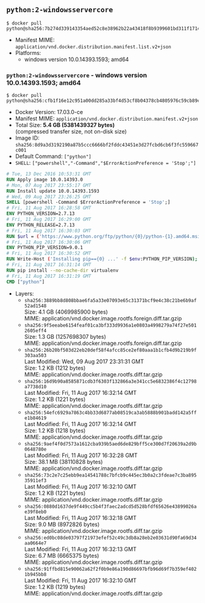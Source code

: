 ## `python:2-windowsservercore`

```console
$ docker pull python@sha256:7b274d339143354aed52c8e38962b22a43418f8b9399601bd311f171419e8c5f
```

-	Manifest MIME: `application/vnd.docker.distribution.manifest.list.v2+json`
-	Platforms:
	-	windows version 10.0.14393.1593; amd64

### `python:2-windowsservercore` - windows version 10.0.14393.1593; amd64

```console
$ docker pull python@sha256:cfb1f16e12c951a00dd285a33bf4d53cf8b04378cb4805976c59cb89cfd1ab60
```

-	Docker Version: 17.03.0-ce
-	Manifest MIME: `application/vnd.docker.distribution.manifest.v2+json`
-	Total Size: **5.4 GB (5381439327 bytes)**  
	(compressed transfer size, not on-disk size)
-	Image ID: `sha256:8d9a3d3192190a87b5ccc6666bf2fddc43451e3d27fcbd6cb6f3fc559667c001`
-	Default Command: `["python"]`
-	`SHELL`: `["powershell","-Command","$ErrorActionPreference = 'Stop';"]`

```dockerfile
# Tue, 13 Dec 2016 10:53:31 GMT
RUN Apply image 10.0.14393.0
# Mon, 07 Aug 2017 23:55:17 GMT
RUN Install update 10.0.14393.1593
# Wed, 09 Aug 2017 23:26:25 GMT
SHELL [powershell -Command $ErrorActionPreference = 'Stop';]
# Fri, 11 Aug 2017 16:28:58 GMT
ENV PYTHON_VERSION=2.7.13
# Fri, 11 Aug 2017 16:29:00 GMT
ENV PYTHON_RELEASE=2.7.13
# Fri, 11 Aug 2017 16:30:03 GMT
RUN $url = ('https://www.python.org/ftp/python/{0}/python-{1}.amd64.msi' -f $env:PYTHON_RELEASE, $env:PYTHON_VERSION); 	Write-Host ('Downloading {0} ...' -f $url); 	(New-Object System.Net.WebClient).DownloadFile($url, 'python.msi'); 		Write-Host 'Installing ...'; 	Start-Process msiexec -Wait 		-ArgumentList @( 			'/i', 			'python.msi', 			'/quiet', 			'/qn', 			'TARGETDIR=C:\Python', 			'ALLUSERS=1', 			'ADDLOCAL=DefaultFeature,Extensions,TclTk,Tools,PrependPath' 		); 		$env:PATH = [Environment]::GetEnvironmentVariable('PATH', [EnvironmentVariableTarget]::Machine); 		Write-Host 'Verifying install ...'; 	Write-Host '  python --version'; python --version; 		Write-Host 'Removing ...'; 	Remove-Item python.msi -Force; 		Write-Host 'Complete.';
# Fri, 11 Aug 2017 16:30:06 GMT
ENV PYTHON_PIP_VERSION=9.0.1
# Fri, 11 Aug 2017 16:30:52 GMT
RUN Write-Host ('Installing pip=={0} ...' -f $env:PYTHON_PIP_VERSION); 	(New-Object System.Net.WebClient).DownloadFile('https://bootstrap.pypa.io/get-pip.py', 'get-pip.py'); 	python get-pip.py 		--disable-pip-version-check 		--no-cache-dir 		('pip=={0}' -f $env:PYTHON_PIP_VERSION) 	; 	Remove-Item get-pip.py -Force; 		Write-Host 'Verifying pip install ...'; 	pip --version; 		Write-Host 'Complete.';
# Fri, 11 Aug 2017 16:31:14 GMT
RUN pip install --no-cache-dir virtualenv
# Fri, 11 Aug 2017 16:31:19 GMT
CMD ["python"]
```

-	Layers:
	-	`sha256:3889bb8d808bbae6fa5a33e07093e65c31371bcf9e4c38c21be6b9af52ad1548`  
		Size: 4.1 GB (4069985900 bytes)  
		MIME: application/vnd.docker.image.rootfs.foreign.diff.tar.gzip
	-	`sha256:9f5eeabe6154feaf01ca3bf333d9936a1e0803a4998279a74f27e5012605eff4`  
		Size: 1.3 GB (1257698307 bytes)  
		MIME: application/vnd.docker.image.rootfs.foreign.diff.tar.gzip
	-	`sha256:26b20bf503d22eb20def58f4afcc85ce2ef80aaa1b1cfb4d9b219b9f303aa503`  
		Last Modified: Wed, 09 Aug 2017 23:31:31 GMT  
		Size: 1.2 KB (1212 bytes)  
		MIME: application/vnd.docker.image.rootfs.diff.tar.gzip
	-	`sha256:16d9b90a8585871cdb3f6303f132866a3e341cc5e6832386f4c12798a7738d10`  
		Last Modified: Fri, 11 Aug 2017 16:32:14 GMT  
		Size: 1.2 KB (1221 bytes)  
		MIME: application/vnd.docker.image.rootfs.diff.tar.gzip
	-	`sha256:54efc6929a7863c4bb33d6877ab08519ca3ab5888b901badd142a5ffe1b84619`  
		Last Modified: Fri, 11 Aug 2017 16:32:14 GMT  
		Size: 1.2 KB (1218 bytes)  
		MIME: application/vnd.docker.image.rootfs.diff.tar.gzip
	-	`sha256:9aef4f0d7573a1612cba939b5aed6de829bff5ce300d7f20639a2d9b0648780e`  
		Last Modified: Fri, 11 Aug 2017 16:32:28 GMT  
		Size: 38.1 MB (38110828 bytes)  
		MIME: application/vnd.docker.image.rootfs.diff.tar.gzip
	-	`sha256:73c2e7c25ebb9ea14541788c7bfcb9c445ec3b0a2c3fdeae7c3ba89535911ef3`  
		Last Modified: Fri, 11 Aug 2017 16:32:10 GMT  
		Size: 1.2 KB (1221 bytes)  
		MIME: application/vnd.docker.image.rootfs.diff.tar.gzip
	-	`sha256:0880d1637de9f449cc5b4f3faec2adcd5d528bfdf65626e43899026ae39f8eb0`  
		Last Modified: Fri, 11 Aug 2017 16:32:18 GMT  
		Size: 9.0 MB (8972826 bytes)  
		MIME: application/vnd.docker.image.rootfs.diff.tar.gzip
	-	`sha256:ed0bc08de03797f21973efef52c49c3db8a28eb2e03631d90fa69d34aa0664e7`  
		Last Modified: Fri, 11 Aug 2017 16:32:13 GMT  
		Size: 6.7 MB (6665375 bytes)  
		MIME: application/vnd.docker.image.rootfs.diff.tar.gzip
	-	`sha256:91ffbd815e90062a62f2f0b9e86a190d86697bfb96d69f7b359ef4021b945bb8`  
		Last Modified: Fri, 11 Aug 2017 16:32:10 GMT  
		Size: 1.2 KB (1219 bytes)  
		MIME: application/vnd.docker.image.rootfs.diff.tar.gzip
